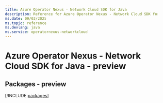 ```yaml
---
title: Azure Operator Nexus - Network Cloud SDK for Java
description: Reference for Azure Operator Nexus - Network Cloud SDK for Java
ms.date: 09/03/2025
ms.topic: reference
ms.devlang: java
ms.service: operatornexus-networkcloud
---
```

# Azure Operator Nexus - Network Cloud SDK for Java - preview
## Packages - preview
[!INCLUDE [packages](operator-nexus---network-cloud-index.md)]
